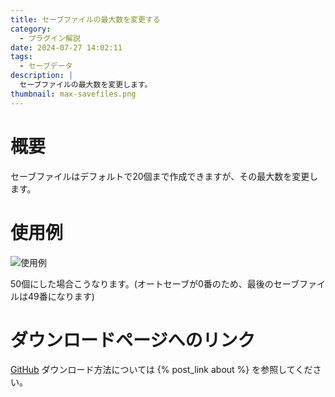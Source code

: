 ```yaml
---
title: セーブファイルの最大数を変更する
category:
  - プラグイン解説
date: 2024-07-27 14:02:11
tags:
  - セーブデータ
description: |
  セーブファイルの最大数を変更します。
thumbnail: max-savefiles.png
---
```


# 概要

セーブファイルはデフォルトで20個まで作成できますが、その最大数を変更します。

# 使用例

![使用例](max-savefiles.png "使用例")

50個にした場合こうなります。(オートセーブが0番のため、最後のセーブファイルは49番になります)

# ダウンロードページへのリンク

[GitHub](https://github.com/elleonard/DarkPlasma-MZ-Plugins/blob/release/DarkPlasma_MaxSavefiles.js)
ダウンロード方法については {% post_link about %} を参照してください。
